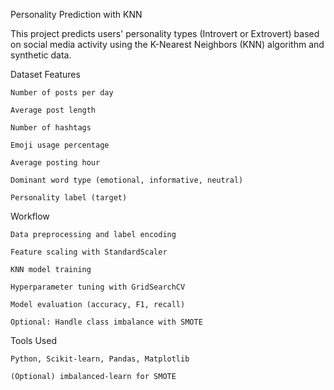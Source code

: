 Personality Prediction with KNN

This project predicts users' personality types (Introvert or Extrovert) based on social media activity using the K-Nearest Neighbors (KNN) algorithm and synthetic data.

Dataset Features

    Number of posts per day

    Average post length

    Number of hashtags

    Emoji usage percentage

    Average posting hour

    Dominant word type (emotional, informative, neutral)

    Personality label (target)

Workflow

    Data preprocessing and label encoding

    Feature scaling with StandardScaler

    KNN model training

    Hyperparameter tuning with GridSearchCV

    Model evaluation (accuracy, F1, recall)

    Optional: Handle class imbalance with SMOTE


Tools Used

    Python, Scikit-learn, Pandas, Matplotlib

    (Optional) imbalanced-learn for SMOTE


